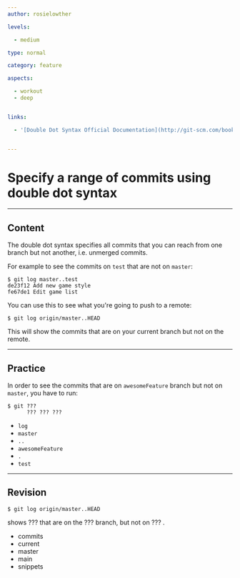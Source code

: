 ```yaml
---
author: rosielowther

levels:

  - medium

type: normal

category: feature

aspects:

  - workout
  - deep


links:

  - '[Double Dot Syntax Official Documentation](http://git-scm.com/book/en/v2/Git-Tools-Revision-Selection){website}'


---
```


# Specify a range of commits using double dot syntax

---
## Content

The double dot syntax specifies all commits that you can reach from one branch but not another, i.e. unmerged commits.

For example to see the commits on `test` that are not on `master`:
```
$ git log master..test
de23f12 Add new game style
fe67de1 Edit game list
```
You can use this to see what you're going to push to a remote:
```
$ git log origin/master..HEAD
```
This will show the commits that are on your current branch but not on the remote.

---
## Practice

In order to see the commits that are on `awesomeFeature` branch but not on `master`, you have to run:
```
$ git ???
      ??? ??? ???
```

* `log`
* `master`
* `..`
* `awesomeFeature`
* `.`
* `test`

---
## Revision

```
$ git log origin/master..HEAD
```
shows ??? that are on the ??? branch, but not on ??? .

* commits
* current
* master
* main
* snippets

 
